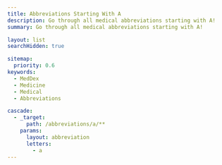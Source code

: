 ```yaml
---
title: Abbreviations Starting With A
description: Go through all medical abbreviations starting with A!
summary: Go through all medical abbreviations starting with A!

layout: list
searchHidden: true

sitemap:
  priority: 0.6
keywords:
  - MedDex
  - Medicine
  - Medical
  - Abbreviations

cascade:
  - _target:
      path: /abbreviations/a/**
    params:
      layout: abbreviation
      letters:
        - a
---
```

